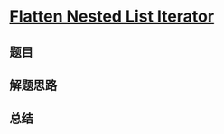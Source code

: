 # [Flatten Nested List Iterator](https://leetcode.com/problems/flatten-nested-list-iterator/)

## 题目


## 解题思路


## 总结


